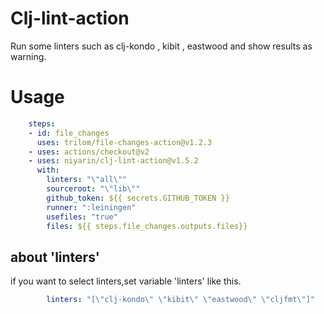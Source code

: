 # Clj-lint-action

Run some linters such as clj-kondo , kibit , eastwood and show results as warning.

# Usage


```yaml
    steps:
    - id: file_changes
      uses: trilom/file-changes-action@v1.2.3
    - uses: actions/checkout@v2
    - uses: niyarin/clj-lint-action@v1.5.2
      with:
        linters: "\"all\""
        sourceroot: "\"lib\""
        github_token: ${{ secrets.GITHUB_TOKEN }}
        runner: ":leiningen"
        usefiles: "true"
        files: ${{ steps.file_changes.outputs.files}}
```

## about 'linters'

if you want to select linters,set variable 'linters' like this.

```yaml
        linters: "[\"clj-kondo\" \"kibit\" \"eastwood\" \"cljfmt\"]"
```
